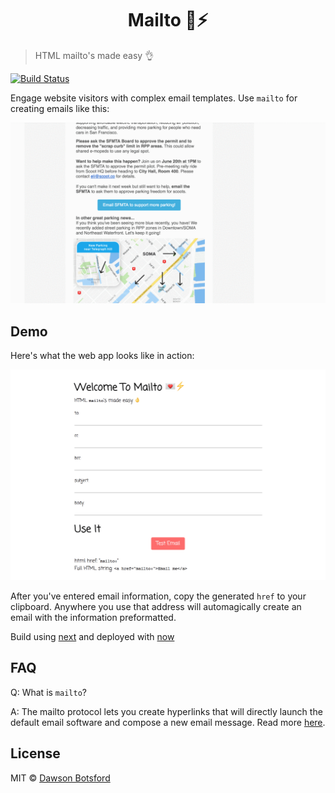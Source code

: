 
<h1 align="center">
Mailto
💌⚡️
</h1>

 > HTML mailto's made easy 👌

[![Build Status][travis-image]][travis-url]

Engage website visitors with complex email templates. Use `mailto` for creating emails like this:

![demo](media/complex-mailto.gif)

## Demo

Here's what the web app looks like in action:

![demo](media/demo.gif)

After you've entered email information, copy the generated `href` to your clipboard. Anywhere you use that address will automagically create an email with the information preformatted.

Build using [next](https://github.com/zeit/next.js/) and deployed with [now](https://zeit.co/now)

## FAQ

Q: What is `mailto`?

A: The mailto protocol lets you create hyperlinks that will directly launch the default email software and compose a new email message. Read more [here](https://www.labnol.org/internet/email/learn-mailto-syntax/6748/).


## License

MIT © [Dawson Botsford](http://dawsonbotsford.com)

[travis-image]: https://travis-ci.org/dawsbot/mailto.svg?branch=master
[travis-url]: https://travis-ci.org/dawsbot/mailto
